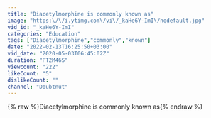 ```yaml
---
title: "Diacetylmorphine is commonly known as"
image: "https:\/\/i.ytimg.com\/vi\/_kaHe6Y-ImI\/hqdefault.jpg"
vid_id: "_kaHe6Y-ImI"
categories: "Education"
tags: ["Diacetylmorphine","commonly","known"]
date: "2022-02-13T16:25:50+03:00"
vid_date: "2020-05-03T06:45:02Z"
duration: "PT2M46S"
viewcount: "222"
likeCount: "5"
dislikeCount: ""
channel: "Doubtnut"
---
```

{% raw %}Diacetylmorphine is commonly known as{% endraw %}
